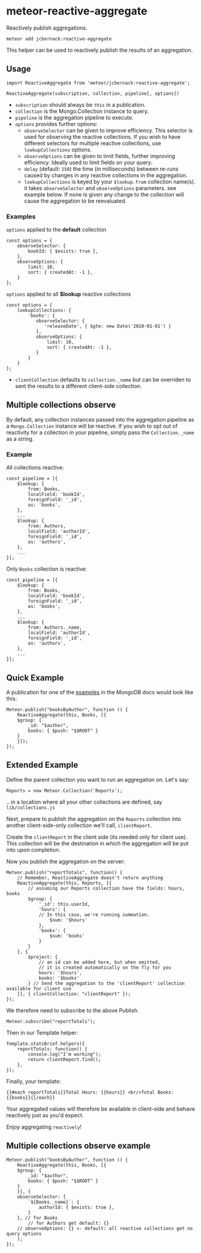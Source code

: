 # meteor-reactive-aggregate

Reactively publish aggregations.

    meteor add jcbernack:reactive-aggregate

This helper can be used to reactively publish the results of an aggregation.

## Usage
    import ReactiveAggregate from 'meteor/jcbernack:reactive-aggregate';
    
    ReactiveAggregate(subscription, collection, pipeline[, options])

- `subscription` should always be `this` in a publication.
- `collection` is the Mongo.Collection instance to query.
- `pipeline` is the aggregation pipeline to execute.
- `options` provides further options:
  - `observeSelector` can be given to improve efficiency. This selector is used for observing the reactive collections. If you wish to have different selectors for multiple reactive collections, use `lookupCollections` options.
  - `observeOptions` can be given to limit fields, further improving efficiency. Ideally used to limit fields on your query.
  - `delay` (default: `250`) the time (in milliseconds) between re-runs caused by changes in any reactive collections in the aggregation.
  - `lookupCollections` is keyed by your `$lookup.from` collection name(s). it takes `observeSelector` and `observeOptions` parameters. see example below.
  If none is given any change to the collection will cause the aggregation to be reevaluated.

### Examples
  `options` applied to the **default** collection
  ```
  const options = {
      observeSelector: {
          bookId: { $exists: true },
      },
      observeOptions: {
          limit: 10,
          sort: { createdAt: -1 },
      }
  };
  ```
  `options` applied to all **$lookup** reactive collections
  ```
  const options = {
      lookupCollections: {
          'books': {
             observeSelector: {
                'releaseDate', { $gte: new Date('2010-01-01') }
             },
             observeOptions: {
                 limit: 10,
                 sort: { createdAt: -1 },
             }
          }
      }
  };
  ```

  - `clientCollection` defaults to `collection._name` but can be overriden to sent the results to a different client-side collection.


## Multiple collections observe
By default, any collection instances passed into the aggregation pipeline as a `Mongo.Collection` instance will be reactive. If you wish to opt out of reactivity for a collection in your pipeline, simply pass the `Collection._name` as a string.

### Example
All collections reactive:
```
const pipeline = [{
    $lookup: {
        from: Books,
        localField: 'bookId',
        foreignField: '_id',
        as: 'books',
    },
    ...
    $lookup: {
        from: Authors,
        localField: 'authorId',
        foreignField: '_id',
        as: 'authors',
    },
    ...
}];
```

Only `Books` collection is reactive:
```
const pipeline = [{
    $lookup: {
        from: Books,
        localField: 'bookId',
        foreignField: '_id',
        as: 'books',
    },
    ...
    $lookup: {
        from: Authors._name,
        localField: 'authorId',
        foreignField: '_id',
        as: 'authors',
    },
    ...
}];
```

## Quick Example

A publication for one of the
[examples](https://docs.mongodb.org/v3.0/reference/operator/aggregation/group/#group-documents-by-author)
in the MongoDB docs would look like this:
```
Meteor.publish("booksByAuthor", function () {
    ReactiveAggregate(this, Books, [{
    $group: {
        _id: "$author",
        books: { $push: "$$ROOT" }
    }
    }]);
});
```

## Extended Example

Define the parent collection you want to run an aggregation on. Let's say:
```
Reports = new Meteor.Collection('Reports');
```

.. in a location where all your other collections are defined, say `lib/collections.js`

Next, prepare to publish the aggregation on the `Reports` collection into another client-side-only collection we'll call, `clientReport`.

Create the `clientReport` in the client side (its needed only for client use). This  collection will be the destination in which the aggregation will be put into upon completion.

Now you publish the aggregation on the server:
```
Meteor.publish("reportTotals", function() {
    // Remember, ReactiveAggregate doesn't return anything
    ReactiveAggregate(this, Reports, [{
        // assuming our Reports collection have the fields: hours, books
        $group: {
            '_id': this.userId,
            'hours': {
            // In this case, we're running summation.
                $sum: '$hours'
            },
            'books': {
                $sum: 'books'
            }
        }
    }, {
        $project: {
            // an id can be added here, but when omitted,
            // it is created automatically on the fly for you
            hours: '$hours',
            books: '$books'
        } // Send the aggregation to the 'clientReport' collection available for client use
    }], { clientCollection: "clientReport" });
});
```

We therefore need to subscribe to the above Publish.
```
Meteor.subscribe("reportTotals");
```

Then in our Template helper:
```
Template.statsBrief.helpers({
    reportTotals: function() {
        console.log("I'm working");
        return clientReport.find();
    },
});
```

Finally, your template:
```
{{#each reportTotals}}Total Hours: {{hours}} <br/>Total Books: {{books}}{{/each}}
```

Your aggregated values will therefore be available in client-side and behave reactively just as you'd expect.

Enjoy aggregating `reactively`!

## Multiple collections observe example
```
Meteor.publish("booksByAuthor", function () {
    ReactiveAggregate(this, Books, [{
    $group: {
        _id: "$author",
        books: { $push: "$$ROOT" }
    }
    }], {
    observeSelector: {
        `${Books._name}`: {
            authorId: { $exists: true },
        }
    }, // for Books
        // for Authors get default: {}
    // observeOptions: {} <- default: all reactive collections get no query options
    );
});
```


